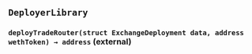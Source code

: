 ## `DeployerLibrary`






### `deployTradeRouter(struct ExchangeDeployment data, address wethToken) → address` (external)








